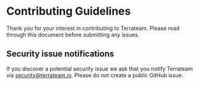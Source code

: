 # Contributing Guidelines
Thank you for your interest in contributing to Terrateam. Please read through this document before submitting any issues.

## Security issue notifications
If you discover a potential security issue we ask that you notify Terrateam via [security@terrateam.io](mailto:security@terrateam.io). Please do not create a public GitHub issue.
